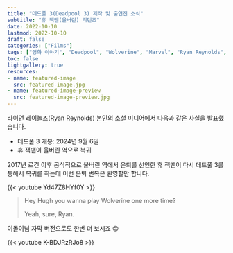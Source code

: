 ```yaml
---
title: "데드풀 3(Deadpool 3) 제작 및 출연진 소식"
subtitle: "휴 잭맨(울버린) 리턴즈"
date: 2022-10-10
lastmod: 2022-10-10
draft: false
categories: ["Films"]
tags: ["영화 이야기", "Deadpool", "Wolverine", "Marvel", "Ryan Reynolds", "Hugh Jackman"]
toc: false
lightgallery: true
resources:
- name: featured-image
  src: featured-image.jpg
- name: featured-image-preview
  src: featured-image-preview.jpg
---
```


라이언 레이놀즈(Ryan Reynolds) 본인의 소셜 미디어에서 다음과 같은 사실을 발표했습니다.

- 데드풀 3 개봉: 2024년 9월 6일
- 휴 잭맨이 울버린 역으로 복귀

2017년 로건 이후 공식적으로 울버린 역에서 은퇴를 선언한 휴 잭맨이 다시 데드풀 3를 통해서 복귀를 하는데 이런 은퇴 번복은 환영할만 합니다.

{{< youtube Yd47Z8HYf0Y >}}

> Hey Hugh you wanna play Wolverine one more time? 
> 
> Yeah, sure, Ryan.


이돌이님 자막 버전으로도 한번 더 보시죠 😊

{{< youtube K-BDJRzRJo8 >}}



